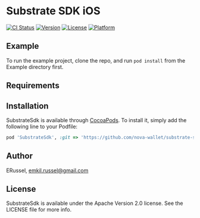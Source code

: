 # Substrate SDK iOS

[![CI Status](https://img.shields.io/travis/ERussel/SubstrateSdk.svg?style=flat)](https://travis-ci.org/ERussel/SubstrateSdk)
[![Version](https://img.shields.io/cocoapods/v/SubstrateSdk.svg?style=flat)](https://cocoapods.org/pods/SubstrateSdk)
[![License](https://img.shields.io/cocoapods/l/SubstrateSdk.svg?style=flat)](https://cocoapods.org/pods/SubstrateSdk)
[![Platform](https://img.shields.io/cocoapods/p/SubstrateSdk.svg?style=flat)](https://cocoapods.org/pods/SubstrateSdk)

## Example

To run the example project, clone the repo, and run `pod install` from the Example directory first.

## Requirements

## Installation

SubstrateSdk is available through [CocoaPods](https://cocoapods.org). To install
it, simply add the following line to your Podfile:

```ruby
pod 'SubstrateSdk', :git => 'https://github.com/nova-wallet/substrate-sdk-ios.git', :tag => '1.1.0'
```

## Author

ERussel, emkil.russel@gmail.com

## License

SubstrateSdk is available under the Apache Version 2.0 license. See the LICENSE file for more info.
